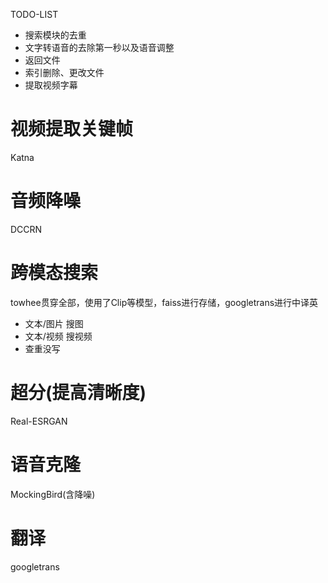 TODO-LIST
- 搜索模块的去重
- 文字转语音的去除第一秒以及语音调整
- 返回文件
- 索引删除、更改文件
- 提取视频字幕

# 视频提取关键帧
Katna
# 音频降噪
DCCRN
# 跨模态搜索
towhee贯穿全部，使用了Clip等模型，faiss进行存储，googletrans进行中译英
- 文本/图片 搜图
- 文本/视频 搜视频
- 查重没写
# 超分(提高清晰度)
Real-ESRGAN
# 语音克隆
MockingBird(含降噪)
# 翻译
googletrans
